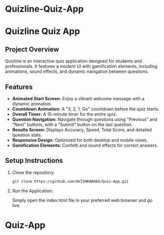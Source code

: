 # Quizline-Quiz-App
# Quizline Quiz App

## Project Overview
Quizline is an interactive quiz application designed for students and professionals. It features a modern UI with gamification elements, including animations, sound effects, and dynamic navigation between questions.

## Features
- **Animated Start Screen:** Enjoy a vibrant welcome message with a dynamic animation.
- **Countdown Animation:** A "3, 2, 1, Go" countdown before the quiz starts.
- **Overall Timer:** A 15-minute timer for the entire quiz.
- **Question Navigation:** Navigate through questions using "Previous" and "Next" buttons, with a "Submit" button on the last question.
- **Results Screen:** Displays Accuracy, Speed, Total Score, and detailed question stats.
- **Responsive Design:** Optimized for both desktop and mobile views.
- **Gamification Elements:** Confetti and sound effects for correct answers.

## Setup Instructions
1. Clone the repository:
   ```bash
   git clone https://github.com/AVISHKAR666/Quiz-App.git

2. Run the Application:

   Simply open the index.html file in your preferred web browser and go live.

# Quiz-App
